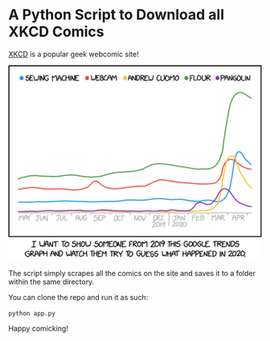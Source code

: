 # A Python Script to Download all XKCD Comics

[XKCD](https://xkcd.com/) is a popular geek webcomic site!

![comic image](https://github.com/tonykipkemboi/xkcdComics/blob/master/xkcd/2020_google_trends.png)

The script simply scrapes all the comics on the site and saves it to a folder within the same directory.

You can clone the repo and run it as such:

`python app.py`

Happy comicking!
